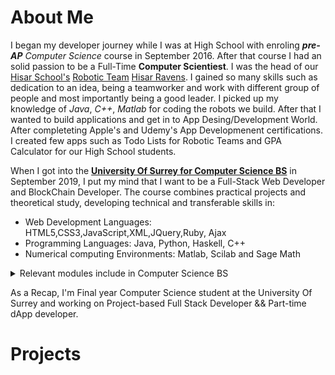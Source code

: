 # About Me

I began my developer journey while I was at High School with enroling ***pre-AP** Computer Science* course in September 2016. After that course I had an solid passion to be a Full-Time **Computer Scientiest**. I was the head of our [Hisar School's](https://www.hisarschool.k12.tr/hisar-okullari-en/) [Robotic Team](https://www.instagram.com/hisarravens/?hl=en) [Hisar Ravens](https://twitter.com/hisar_ravens). I gained so many skills such as dedication to an idea, being a teamworker and work with different group of people and most importantly being a good leader. I picked up my knowledge of *Java*, *C++*, *Matlab* for coding the robots we build. After that I wanted to build applications and get in to App Desing/Development World. After completeting Apple's and Udemy's App Developmenent certifications. I created few apps such as Todo Lists for Robotic Teams and GPA Calculator for our High School students.  

 When I got into the **[University Of Surrey for Computer Science BS](https://www.surrey.ac.uk/)** in September 2019, I put my mind that I want to be a Full-Stack Web Developer and BlockChain Developer. The course combines practical projects and theoretical study, developing technical and transferable skills in:
- Web Development Languages: HTML5,CSS3,JavaScript,XML,JQuery,Ruby, Ajax
- Programming Languages: Java, Python, Haskell, C++
- Numerical computing Environments: Matlab, Scilab and Sage Math
 
 <details>
  <summary>Relevant modules include in Computer Science BS </summary>
  
  ### Computer Science in 3 Years
  
  - Web and Database Systems
  - Software Engineering, Programming
  - Computer Networking
  - Information Retrieval
  - Artificial Intelligence
  - Information Security
  - Management
  - Computer Security
  - Internet Of Things
  - Entrepreneurship and Innovation
  - Mainframe Computing
  </details>


As a Recap, I'm Final year Computer Science student at the University Of Surrey and working on Project-based Full Stack Developer && Part-time dApp developer.


 
# Projects







<!--
**SunGunes/SunGunes** is a ✨ _special_ ✨ repository because its `README.md` (this file) appears on your GitHub profile.

Here are some ideas to get you started:

- 🔭 I’m currently working on ...
- 🌱 I’m currently learning ...
- 👯 I’m looking to collaborate on ...
- 🤔 I’m looking for help with ...
- 💬 Ask me about ...
- 📫 How to reach me: ...
- 😄 Pronouns: ...
- ⚡ Fun fact: ...
-->
